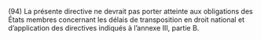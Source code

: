 (94) La présente directive ne devrait pas porter atteinte aux obligations des États membres concernant les délais de transposition en droit national et d’application des directives indiqués à l’annexe III, partie B.